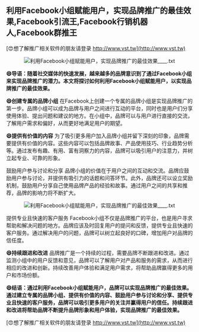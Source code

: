 ## **利用Facebook小组赋能用户，实现品牌推广的最佳效果,Facebook引流王,Facebook行销机器人,Facebook群推王**

[😍想了解推广相关软件的朋友请登录 http://www.vst.tw](http://www.vst.tw)

 <center><img src="https://vst.tw/MP4/tuiguang/png/6.png" alt="利用Facebook小组赋能用户，实现品牌推广的最佳效果____.txt"></center>

**😄导语：随着社交媒体的快速发展，越来越多的品牌意识到了通过Facebook小组来实现品牌推广的潜力。本文将探讨如何利用Facebook小组赋能用户，以实现品牌推广的最佳效果。**

**😄创建专属的品牌小组**
在Facebook上创建一个专属的品牌小组是实现品牌推广的第一步。品牌小组可以成为品牌与用户之间进行互动的平台，同时也是用户们分享使用体验、提出问题和建议的地方。在小组中，品牌可以与用户进行直接的交流，了解用户需求和偏好，从而更好地满足用户的期望。

**😄提供有价值的内容**
为了吸引更多用户加入品牌小组并留下深刻的印象，品牌需要提供有价值的内容。这些内容可以包括品牌故事、产品使用技巧、行业趋势分析等。通过发布有趣、有用、富有洞察力的内容，品牌可以吸引用户的注意力，并树立起专业、可靠的形象。

鼓励用户参与讨论和分享
品牌小组的价值在于用户之间的互动和交流。品牌应鼓励用户参与讨论，并提供有吸引力的话题和问答环节。此外，品牌还可以设立奖励机制，鼓励用户分享自己使用品牌产品的经验和故事。通过用户之间的共享和推荐，品牌的影响力将不断扩大。

 <center><img src="https://vst.tw/MP4/tuiguang/png/3.png" alt="利用Facebook小组赋能用户，实现品牌推广的最佳效果____.txt"></center>

提供专业且快速的客户服务
Facebook小组不仅是品牌推广的平台，也是用户寻求帮助和解决问题的地方。品牌应该及时回复用户的提问和反馈，提供专业且快速的客户服务。通过解决用户的问题，品牌可以树立起良好的口碑，增加用户对品牌的信任度。

**😄持续跟进和改进**
品牌推广是一个持续的过程，需要品牌不断跟进和改进。通过监测小组中的用户反馈和意见，品牌可以了解用户对产品和服务的需求，从而进行相应的改进和创新。持续改善用户体验和满足用户需求，将帮助品牌赢得更多的用户和市场份额。

**😄结语：通过利用Facebook小组赋能用户，品牌可以实现品牌推广的最佳效果。通过建立专属的品牌小组、提供有价值的内容、鼓励用户参与讨论和分享、提供专业且快速的客户服务，品牌可以吸引更多用户的关注并赢得用户的信任。持续跟进和改进将帮助品牌不断提升品牌形象和用户体验，实现品牌推广的最佳效果。**

[😍想了解推广相关软件的朋友请登录 http://www.vst.tw](http://www.vst.tw)



